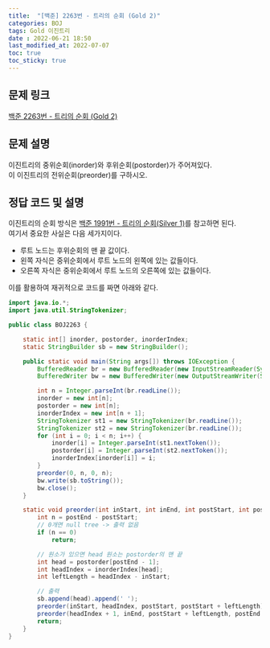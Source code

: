 ```yaml
---
title:  "[백준] 2263번 - 트리의 순회 (Gold 2)"
categories: BOJ
tags: Gold 이진트리
date : 2022-06-21 18:50
last_modified_at: 2022-07-07
toc: true
toc_sticky: true
---
```


## 문제 링크

[백준 2263번 - 트리의 순회 (Gold 2)](https://www.acmicpc.net/problem/2263)

## 문제 설명

이진트리의 중위순회(inorder)와 후위순회(postorder)가 주어져있다.  
이 이진트리의 전위순회(preorder)를 구하시오.

## 정답 코드 및 설명

이진트리의 순회 방식은 [백준 1991번 - 트리의 순회(Silver 1)](/boj/boj-silver-1991)를 참고하면 된다.  
여기서 중요한 사실은 다음 세가지이다.

- 루트 노드는 후위순회의 맨 끝 값이다.
- 왼쪽 자식은 중위순회에서 루트 노드의 왼쪽에 있는 값들이다.
- 오른쪽 자식은 중위순회에서 루트 노드의 오른쪽에 있는 값들이다.

이를 활용하여 재귀적으로 코드를 짜면 아래와 같다.

```java
import java.io.*;
import java.util.StringTokenizer;

public class BOJ2263 {

    static int[] inorder, postorder, inorderIndex;
    static StringBuilder sb = new StringBuilder();

    public static void main(String args[]) throws IOException {
        BufferedReader br = new BufferedReader(new InputStreamReader(System.in));
        BufferedWriter bw = new BufferedWriter(new OutputStreamWriter(System.out));

        int n = Integer.parseInt(br.readLine());
        inorder = new int[n];
        postorder = new int[n];
        inorderIndex = new int[n + 1];
        StringTokenizer st1 = new StringTokenizer(br.readLine());
        StringTokenizer st2 = new StringTokenizer(br.readLine());
        for (int i = 0; i < n; i++) {
            inorder[i] = Integer.parseInt(st1.nextToken());
            postorder[i] = Integer.parseInt(st2.nextToken());
            inorderIndex[inorder[i]] = i;
        }
        preorder(0, n, 0, n);
        bw.write(sb.toString());
        bw.close();
    }

    static void preorder(int inStart, int inEnd, int postStart, int postEnd) {
        int n = postEnd - postStart;
        // 0개면 null tree -> 출력 없음
        if (n == 0)
            return;

        // 원소가 있으면 head 원소는 postorder의 맨 끝
        int head = postorder[postEnd - 1];
        int headIndex = inorderIndex[head];
        int leftLength = headIndex - inStart;

        // 출력
        sb.append(head).append(' ');
        preorder(inStart, headIndex, postStart, postStart + leftLength); // 왼쪽 자식
        preorder(headIndex + 1, inEnd, postStart + leftLength, postEnd - 1); // 오른쪽 자식
        return;
    }
}
```
